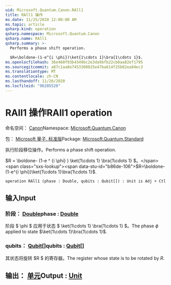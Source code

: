 ```yaml
---
uid: Microsoft.Quantum.Canon.RAll1
title: RAll1 操作
ms.date: 11/25/2020 12:00:00 AM
ms.topic: article
qsharp.kind: operation
qsharp.namespace: Microsoft.Quantum.Canon
qsharp.name: RAll1
qsharp.summary: >-
  Performs a phase shift operation.

  $R=\boldone-(1-e^{i \phi})\ket{1\cdots 1}\bra{1\cdots 1}$.
ms.openlocfilehash: 36e460f93b4349bc2e3da9bfb22cb0aa82ef1795
ms.sourcegitcommit: a87c1aa8e7453360025e47ba614f25b02ea84ec3
ms.translationtype: MT
ms.contentlocale: zh-CN
ms.lasthandoff: 11/26/2020
ms.locfileid: "96205520"
---
```

# <a name="rall1-operation"></a><span data-ttu-id="b86de-102">RAll1 操作</span><span class="sxs-lookup"><span data-stu-id="b86de-102">RAll1 operation</span></span>

<span data-ttu-id="b86de-103">命名空间： [Canon](xref:Microsoft.Quantum.Canon)</span><span class="sxs-lookup"><span data-stu-id="b86de-103">Namespace: [Microsoft.Quantum.Canon](xref:Microsoft.Quantum.Canon)</span></span>

<span data-ttu-id="b86de-104">包： [Microsoft 量子. 标准版](https://nuget.org/packages/Microsoft.Quantum.Standard)</span><span class="sxs-lookup"><span data-stu-id="b86de-104">Package: [Microsoft.Quantum.Standard](https://nuget.org/packages/Microsoft.Quantum.Standard)</span></span>


<span data-ttu-id="b86de-105">执行阶段移位操作。</span><span class="sxs-lookup"><span data-stu-id="b86de-105">Performs a phase shift operation.</span></span>

<span data-ttu-id="b86de-106">$R = \boldone- (1-e ^ {i \phi} ) \ket{1\cdots 1} \bra{1\cdots 1} $。</span><span class="sxs-lookup"><span data-stu-id="b86de-106">$R=\boldone-(1-e^{i \phi})\ket{1\cdots 1}\bra{1\cdots 1}$.</span></span>

```qsharp
operation RAll1 (phase : Double, qubits : Qubit[]) : Unit is Adj + Ctl
```


## <a name="input"></a><span data-ttu-id="b86de-107">输入</span><span class="sxs-lookup"><span data-stu-id="b86de-107">Input</span></span>

### <a name="phase--double"></a><span data-ttu-id="b86de-108">阶段： [Double](xref:microsoft.quantum.lang-ref.double)</span><span class="sxs-lookup"><span data-stu-id="b86de-108">phase : [Double](xref:microsoft.quantum.lang-ref.double)</span></span>

<span data-ttu-id="b86de-109">阶段 $ \phi $ 应用于状态 $ \ket{1\cdots 1} \bra{1\cdots 1} $。</span><span class="sxs-lookup"><span data-stu-id="b86de-109">The phase $\phi$ applied to state $\ket{1\cdots 1}\bra{1\cdots 1}$.</span></span>


### <a name="qubits--qubit"></a><span data-ttu-id="b86de-110">qubits： [Qubit](xref:microsoft.quantum.lang-ref.qubit)[]</span><span class="sxs-lookup"><span data-stu-id="b86de-110">qubits : [Qubit](xref:microsoft.quantum.lang-ref.qubit)[]</span></span>

<span data-ttu-id="b86de-111">其状态将旋转 $R $ 的寄存器。</span><span class="sxs-lookup"><span data-stu-id="b86de-111">The register whose state is to be rotated by $R$.</span></span>



## <a name="output--unit"></a><span data-ttu-id="b86de-112">输出： [单元](xref:microsoft.quantum.lang-ref.unit)</span><span class="sxs-lookup"><span data-stu-id="b86de-112">Output : [Unit](xref:microsoft.quantum.lang-ref.unit)</span></span>

